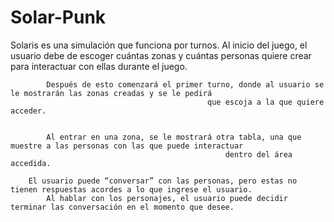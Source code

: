 # Solar-Punk
Solaris es una simulación que funciona por turnos. Al inicio del juego, el usuario debe de escoger cuántas zonas y
                                cuántas personas quiere crear para interactuar con ellas durante el juego. 

            Después de esto comenzará el primer turno, donde al usuario se le mostrarán las zonas creadas y se le pedirá
                                                que escoja a la que quiere acceder. 
                                                

            Al entrar en una zona, se le mostrará otra tabla, una que muestre a las personas con las que puede interactuar
                                                    dentro del área accedida. 

        El usuario puede “conversar” con las personas, pero estas no tienen respuestas acordes a lo que ingrese el usuario.
            Al hablar con los personajes, el usuario puede decidir terminar las conversación en el momento que desee.
